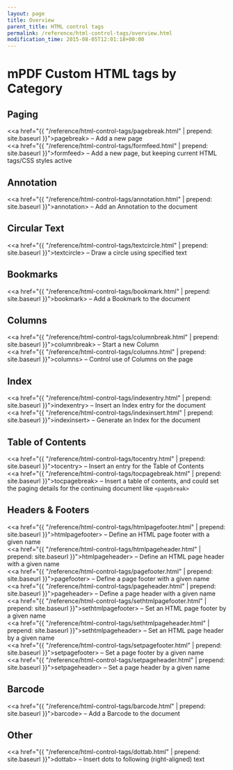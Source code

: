 ```yaml
---
layout: page
title: Overview
parent_title: HTML control tags
permalink: /reference/html-control-tags/overview.html
modification_time: 2015-08-05T12:01:18+00:00
---
```


# mPDF Custom HTML tags by Category

## Paging

&lt;<a href="{{ "/reference/html-control-tags/pagebreak.html" | prepend: site.baseurl }}">pagebreak</a>&gt; –  Add a new page  
&lt;<a href="{{ "/reference/html-control-tags/formfeed.html" | prepend: site.baseurl }}">formfeed</a>&gt; – Add a new page, but keeping current HTML tags/CSS styles active  

## Annotation

&lt;<a href="{{ "/reference/html-control-tags/annotation.html" | prepend: site.baseurl }}">annotation</a>&gt; –  Add an Annotation to the document

## Circular Text

&lt;<a href="{{ "/reference/html-control-tags/textcircle.html" | prepend: site.baseurl }}">textcircle</a>&gt; – Draw a circle using specified text

## Bookmarks

&lt;<a href="{{ "/reference/html-control-tags/bookmark.html" | prepend: site.baseurl }}">bookmark</a>&gt; –  Add a Bookmark to the document

## Columns

&lt;<a href="{{ "/reference/html-control-tags/columnbreak.html" | prepend: site.baseurl }}">columnbreak</a>&gt; –  Start a new Column  
&lt;<a href="{{ "/reference/html-control-tags/columns.html" | prepend: site.baseurl }}">columns</a>&gt; –  Control use of Columns on the page

## Index

&lt;<a href="{{ "/reference/html-control-tags/indexentry.html" | prepend: site.baseurl }}">indexentry</a>&gt; –  Insert an Index entry for the document  
&lt;<a href="{{ "/reference/html-control-tags/indexinsert.html" | prepend: site.baseurl }}">indexinsert</a>&gt; –  Generate an Index for the document

## Table of Contents

&lt;<a href="{{ "/reference/html-control-tags/tocentry.html" | prepend: site.baseurl }}">tocentry</a>&gt; –  Insert an entry for the Table of Contents  
&lt;<a href="{{ "/reference/html-control-tags/tocpagebreak.html" | prepend: site.baseurl }}">tocpagebreak</a>&gt; –  Insert a table of contents, and could set the paging details for the continuing document like `<pagebreak>`

## Headers & Footers

&lt;<a href="{{ "/reference/html-control-tags/htmlpagefooter.html" | prepend: site.baseurl }}">htmlpagefooter</a>&gt; –  Define an HTML page footer with a given name  
&lt;<a href="{{ "/reference/html-control-tags/htmlpageheader.html" | prepend: site.baseurl }}">htmlpageheader</a>&gt; –  Define an HTML page header with a given name  
&lt;<a href="{{ "/reference/html-control-tags/pagefooter.html" | prepend: site.baseurl }}">pagefooter</a>&gt; –  Define a page footer with a given name  
&lt;<a href="{{ "/reference/html-control-tags/pageheader.html" | prepend: site.baseurl }}">pageheader</a>&gt; –  Define a page header with a given name  
&lt;<a href="{{ "/reference/html-control-tags/sethtmlpagefooter.html" | prepend: site.baseurl }}">sethtmlpagefooter</a>&gt; –  Set an HTML page footer by a given name  
&lt;<a href="{{ "/reference/html-control-tags/sethtmlpageheader.html" | prepend: site.baseurl }}">sethtmlpageheader</a>&gt; –  Set an HTML page header by a given name  
&lt;<a href="{{ "/reference/html-control-tags/setpagefooter.html" | prepend: site.baseurl }}">setpagefooter</a>&gt; –  Set a page footer by a given name  
&lt;<a href="{{ "/reference/html-control-tags/setpageheader.html" | prepend: site.baseurl }}">setpageheader</a>&gt; –  Set a page header by a given name

## Barcode

&lt;<a href="{{ "/reference/html-control-tags/barcode.html" | prepend: site.baseurl }}">barcode</a>&gt; –  Add a Barcode to the document

## Other

&lt;<a href="{{ "/reference/html-control-tags/dottab.html" | prepend: site.baseurl }}">dottab</a>&gt; – Insert dots to following (right-aligned) text  

